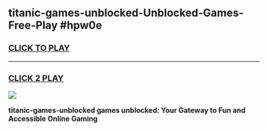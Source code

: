 
## titanic-games-unblocked-Unblocked-Games-Free-Play #hpw0e
<h3>
<a href="https://us.freeplayer.one?title=titanic-games-unblocked&ref=9M">CLICK TO PLAY</a></h3>
<hr>

<h3>
<a href="https://us.freeplayer.one?title=titanic-games-unblocked&ref=9M">CLICK 2 PLAY</a>
  
</h3>

<a href="https://us.freeplayer.one?title=titanic-games-unblocked&ref=9M"><img src="https://clearcache.store/games.png"></a>


**titanic-games-unblocked games unblocked: Your Gateway to Fun and Accessible Online Gaming**
